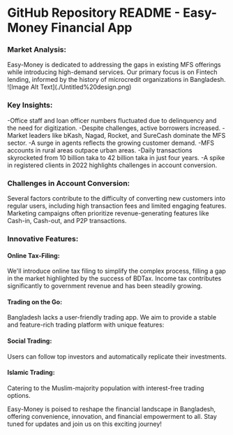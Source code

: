 <h1>GitHub Repository README - Easy-Money Financial App</h1>

<h3> Market Analysis:</h3>
Easy-Money is dedicated to addressing the gaps in existing MFS offerings while introducing high-demand services. Our primary focus is on Fintech lending, informed by the history of microcredit organizations in Bangladesh.
![Image Alt Text](./Untitled%20design.png)


<h3>Key Insights:</h3>

-Office staff and loan officer numbers fluctuated due to delinquency and the need for digitization.
-Despite challenges, active borrowers increased.
-Market leaders like bKash, Nagad, Rocket, and SureCash dominate the MFS sector.
-A surge in agents reflects the growing customer demand.
-MFS accounts in rural areas outpace urban areas.
-Daily transactions skyrocketed from 10 billion taka to 42 billion taka in just four years.
-A spike in registered clients in 2022 highlights challenges in account conversion.

<h3>Challenges in Account Conversion:</h3>
Several factors contribute to the difficulty of converting new customers into regular users, including high transaction fees and limited engaging features. Marketing campaigns often prioritize revenue-generating features like Cash-in, Cash-out, and P2P transactions.

<h3>Innovative Features:</h3>

<h4>Online Tax-Filing:</h4> We'll introduce online tax filing to simplify the complex process, filling a gap in the market highlighted by the success of BDTax. Income tax contributes significantly to government revenue and has been steadily growing.
<h4>Trading on the Go:</h4> Bangladesh lacks a user-friendly trading app. We aim to provide a stable and feature-rich trading platform with unique features:
<h4>Social Trading:</h4> Users can follow top investors and automatically replicate their investments.
<h4>Islamic Trading:</h4> Catering to the Muslim-majority population with interest-free trading options.

Easy-Money is poised to reshape the financial landscape in Bangladesh, offering convenience, innovation, and financial empowerment to all. Stay tuned for updates and join us on this exciting journey!



